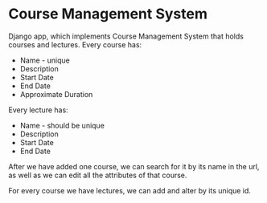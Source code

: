 # Course Management System

Django app, which implements Course Management System that holds courses and lectures. 
Every course has: 

* Name - unique
* Description
* Start Date
* End Date
* Approximate Duration


Every lecture has:

* Name - should be unique
* Description
* Start Date
* End Date

After we have added one course, we can search for it by its name in the url, as well as we can edit all the attributes of that course.

For every course we have lectures, we can add and alter by its unique id.

